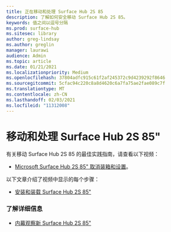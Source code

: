 ```yaml
---
title: 正在移动和处理 Surface Hub 2S 85
description: 了解如何安全移动 Surface Hub 2S 85。
keywords: 值之间以逗号分隔
ms.prod: surface-hub
ms.sitesec: library
author: greg-lindsay
ms.author: greglin
manager: laurawi
audience: Admin
ms.topic: article
ms.date: 01/21/2021
ms.localizationpriority: Medium
ms.openlocfilehash: 37804adfc915c61f2af245372c9d4239292f8646
ms.sourcegitcommit: 5cfac94c220c8a8d4620c6a7fa75ae2fae089c7f
ms.translationtype: MT
ms.contentlocale: zh-CN
ms.lasthandoff: 02/03/2021
ms.locfileid: "11312008"
---
```

# 移动和处理 Surface Hub 2S 85"

有关移动 Surface Hub 2S 85 的最佳实践指南，请查看以下视频： 
- [Microsoft Surface Hub 2S 85" 取消装箱和设置](https://aka.ms/Hub2S85Unboxing)。 

以下文章介绍了视频中显示的每个步骤：

- [安装和装载 Surface Hub 2S 85"](surface-hub-2s-85-install-mount.md)

### 了解详细信息
- [内幕观察新 Surface Hub 2S 85"](https://techcommunity.microsoft.com/t5/surface-it-pro-blog/inside-look-at-the-new-surface-hub-2s-85/ba-p/1721773)

